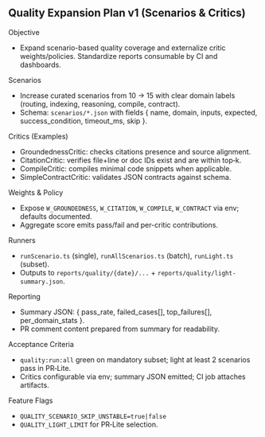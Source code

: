## Quality Expansion Plan v1 (Scenarios & Critics)

Objective
- Expand scenario-based quality coverage and externalize critic weights/policies. Standardize reports consumable by CI and dashboards.

Scenarios
- Increase curated scenarios from 10 → 15 with clear domain labels (routing, indexing, reasoning, compile, contract).
- Schema: `scenarios/*.json` with fields { name, domain, inputs, expected, success_condition, timeout_ms, skip }.

Critics (Examples)
- GroundednessCritic: checks citations presence and source alignment.
- CitationCritic: verifies file+line or doc IDs exist and are within top‑k.
- CompileCritic: compiles minimal code snippets when applicable.
- SimpleContractCritic: validates JSON contracts against schema.

Weights & Policy
- Expose `W_GROUNDEDNESS`, `W_CITATION`, `W_COMPILE`, `W_CONTRACT` via env; defaults documented.
- Aggregate score emits pass/fail and per-critic contributions.

Runners
- `runScenario.ts` (single), `runAllScenarios.ts` (batch), `runLight.ts` (subset).
- Outputs to `reports/quality/{date}/...` + `reports/quality/light-summary.json`.

Reporting
- Summary JSON: { pass_rate, failed_cases[], top_failures[], per_domain_stats }.
- PR comment content prepared from summary for readability.

Acceptance Criteria
- `quality:run:all` green on mandatory subset; light at least 2 scenarios pass in PR‑Lite.
- Critics configurable via env; summary JSON emitted; CI job attaches artifacts.

Feature Flags
- `QUALITY_SCENARIO_SKIP_UNSTABLE=true|false`
- `QUALITY_LIGHT_LIMIT` for PR‑Lite selection.


